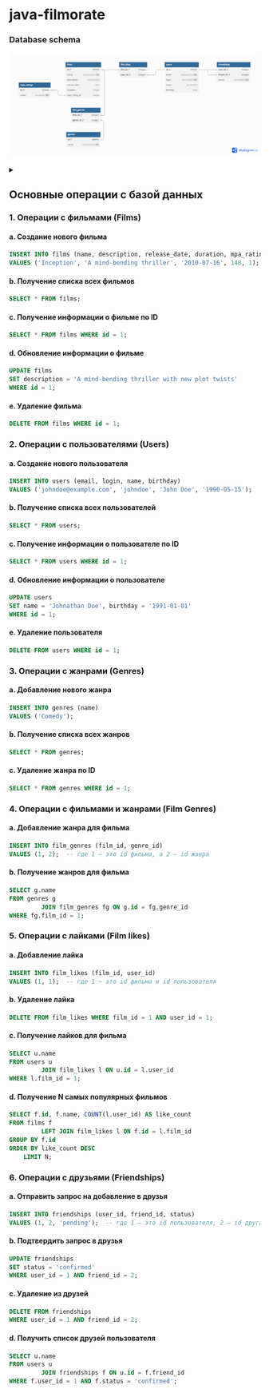 # **java-filmorate**

### Database schema
![Database Schema](docs/images/dbDiagram.png)
<details>
<summary></summary>
Table films {
  id SERIAL [primary key]
  name varchar(255) [not null]
  description varchar(200) 
  release_date date
  duration integer
  mpa_rating_id integer [ref: > mpa_ratings.id]
}

Table users {
  id SERIAL [primary key]
  email varchar(255) [unique, not null]
  login varchar(50) [unique, not null]
  name varchar(50)
  birthday date
}

Table mpa_ratings {
  id SERIAL [primary key]
  name varchar(5) [unique, not null]
}

Table genres {
  id SERIAL [primary key]
  name varchar(100) [unique, not null]
}

Table film_genres {
  film_id integer
  genre_id integer
  indexes {
    (film_id, genre_id) [pk]
  }
}

Table film_likes {
  film_id integer
  user_id integer
  indexes {
    (film_id, user_id) [pk]
  }
}

Table friendships {
  user_id integer
  friend_id integer
  status varchar(20) [not null]
  indexes {
    (user_id, friend_id) [pk]
  }
}

Ref: film_genres.film_id > films.id [on delete cascade]
Ref: film_genres.genre_id > genres.id [on delete cascade]
Ref: film_likes.film_id > films.id [on delete cascade]
Ref: film_likes.user_id > users.id [on delete cascade]
Ref: friendships.user_id > users.id [on delete cascade]
Ref: friendships.friend_id > users.id [on delete cascade]
</details>

## Основные операции с базой данных
### 1. Операции с фильмами (Films)
#### a. Создание нового фильма
```sql
INSERT INTO films (name, description, release_date, duration, mpa_rating_id)
VALUES ('Inception', 'A mind-bending thriller', '2010-07-16', 148, 1);
```
#### b. Получение списка всех фильмов
```sql
SELECT * FROM films;
```
#### c. Получение информации о фильме по ID
```sql
SELECT * FROM films WHERE id = 1;
```
#### d. Обновление информации о фильме
```sql
UPDATE films
SET description = 'A mind-bending thriller with new plot twists'
WHERE id = 1;
```
#### e. Удаление фильма
```sql
DELETE FROM films WHERE id = 1;
```
### 2. Операции с пользователями (Users)
#### a. Создание нового пользователя
```sql
INSERT INTO users (email, login, name, birthday)
VALUES ('johndoe@example.com', 'johndoe', 'John Doe', '1990-05-15');
```
#### b. Получение списка всех пользователей
```sql
SELECT * FROM users;
```
#### c. Получение информации о пользователе по ID
```sql
SELECT * FROM users WHERE id = 1;
```
#### d. Обновление информации о пользователе
```sql
UPDATE users
SET name = 'Johnathan Doe', birthday = '1991-01-01'
WHERE id = 1;
```
#### e. Удаление пользователя
```sql
DELETE FROM users WHERE id = 1;
```
### 3. Операции с жанрами (Genres)
#### a. Добавление нового жанра
```sql
INSERT INTO genres (name)
VALUES ('Comedy');
```
#### b. Получение списка всех жанров
```sql
SELECT * FROM genres;
```
#### c. Удаление жанра по ID
```sql
SELECT * FROM genres WHERE id = 1;
```
### 4. Операции с фильмами и жанрами (Film Genres)
#### a. Добавление жанра для фильма
```sql
INSERT INTO film_genres (film_id, genre_id)
VALUES (1, 2);  -- где 1 — это id фильма, а 2 — id жанра
```
#### b. Получение жанров для фильма
```sql
SELECT g.name
FROM genres g
         JOIN film_genres fg ON g.id = fg.genre_id
WHERE fg.film_id = 1;
```
### 5. Операции с лайками (Film likes)
#### a. Добавление лайка
```sql
INSERT INTO film_likes (film_id, user_id)
VALUES (1, 1);  -- где 1 — это id фильма и id пользователя
```
#### b. Удаление лайка
```sql
DELETE FROM film_likes WHERE film_id = 1 AND user_id = 1;
```
#### c. Получение лайков для фильма
```sql
SELECT u.name
FROM users u
         JOIN film_likes l ON u.id = l.user_id
WHERE l.film_id = 1;
```
#### d. Получение N самых популярных фильмов
```sql
SELECT f.id, f.name, COUNT(l.user_id) AS like_count
FROM films f
         LEFT JOIN film_likes l ON f.id = l.film_id
GROUP BY f.id
ORDER BY like_count DESC
    LIMIT N;
```
### 6. Операции с друзьями (Friendships)
#### a. Отправить запрос на добавление в друзья
```sql
INSERT INTO friendships (user_id, friend_id, status)
VALUES (1, 2, 'pending');  -- где 1 — это id пользователя, 2 — id друга
```
#### b. Подтвердить запрос в друзья
```sql
UPDATE friendships
SET status = 'confirmed'
WHERE user_id = 1 AND friend_id = 2;
```
#### c. Удаление из друзей
```sql
DELETE FROM friendships
WHERE user_id = 1 AND friend_id = 2;
```
#### d. Получить список друзей пользователя
```sql
SELECT u.name
FROM users u
         JOIN friendships f ON u.id = f.friend_id
WHERE f.user_id = 1 AND f.status = 'confirmed';
```
